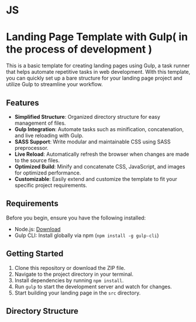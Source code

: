 # JS
# Landing Page Template with Gulp( in the process of development )

This is a basic template for creating landing pages using Gulp, a task runner that helps automate repetitive tasks in web development. With this template, you can quickly set up a bare structure for your landing page project and utilize Gulp to streamline your workflow.

## Features

- **Simplified Structure**: Organized directory structure for easy management of files.
- **Gulp Integration**: Automate tasks such as minification, concatenation, and live reloading with Gulp.
- **SASS Support**: Write modular and maintainable CSS using SASS preprocessor.
- **Live Reload**: Automatically refresh the browser when changes are made to the source files.
- **Optimized Build**: Minify and concatenate CSS, JavaScript, and images for optimized performance.
- **Customizable**: Easily extend and customize the template to fit your specific project requirements.

## Requirements

Before you begin, ensure you have the following installed:

- Node.js: [Download](https://nodejs.org/)
- Gulp CLI: Install globally via npm (`npm install -g gulp-cli`)

## Getting Started

1. Clone this repository or download the ZIP file.
2. Navigate to the project directory in your terminal.
3. Install dependencies by running `npm install`.
4. Run `gulp` to start the development server and watch for changes.
5. Start building your landing page in the `src` directory.

## Directory Structure
